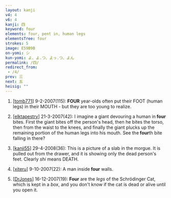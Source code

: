 ```yaml
---
layout: kanji
v4: 4
v6: 4
kanji: 四
keyword: four
elements: four, pent in, human legs
elementsTree: four
strokes: 5
image: E59B9B
on-yomi: シ
kun-yomi: よ、よ.つ、よっ.つ、よん
permalink: /四/
redirect_from:
 - /4/
prev: 三
next: 五
heisig: ""
---
```


1) [<a href="http://kanji.koohii.com/profile/tomb771">tomb771</a>] 9-2-2007(115): <strong>FOUR</strong> year-olds often put their FOOT (human legs) in their MOUTH - but they are too young to realize.

2) [<a href="http://kanji.koohii.com/profile/elktapestry">elktapestry</a>] 21-3-2007(42): I imagine a giant devouring a human in<strong> four</strong> bites. First the giant bites off the person&#039;s head, then he bites the torso, then from the waist to the knees, and finally the giant plucks up the remaining portion of the human legs into his mouth. See the<strong> four</strong>th bite falling in there?

3) [<a href="http://kanji.koohii.com/profile/kanji55">kanji55</a>] 29-4-2008(36): This is a picture of a slab in the morgue. It is pulled out from the drawer, and it is showing only the dead person&#039;s feet. Clearly <em>shi</em> means DEATH.

4) [<a href="http://kanji.koohii.com/profile/xiteru">xiteru</a>] 9-10-2007(22): A man inside<strong> four</strong> walls.

5) [<a href="http://kanji.koohii.com/profile/DrJones">DrJones</a>] 16-12-2007(19): <strong>Four</strong> are the <em>legs</em> of the Schrödinger Cat, which is kept in a <em>box</em>, and you don&#039;t know if the cat is dead or alive until you open it.

